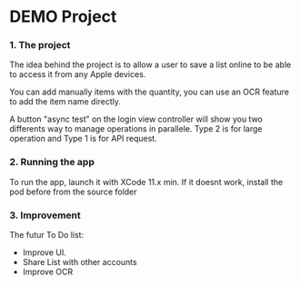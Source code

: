 DEMO Project
==================================

### 1. The project
The idea behind the project is to allow a user to save a list online to be able to access it from any Apple devices.

You can add manually items with the quantity, you can use an OCR feature to add the item name directly.

A button "async test" on the login view controller will show you two differents way to manage operations in parallele. Type 2 is for large operation and Type 1 is for API request.

### 2. Running the app
To run the app, launch it with XCode 11.x min.
If it doesnt work, install the pod before from the source folder

### 3. Improvement
The futur To Do list:
* Improve UI.
* Share List with other accounts
* Improve OCR